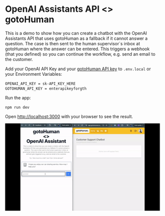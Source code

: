# OpenAI Assistants API <> gotoHuman

This is a demo to show how you can create a chatbot with the OpenAI Assistants API that uses gotoHuman as a fallback if it cannot answer a question. The case is then sent to the human supervisor`s inbox at gotoHuman where the answer can be entered. This triggers a webhook (that you defined) so you can continue the workflow, e.g. send an email to the customer.

Add your OpenAI API Key and your [gotoHuman API key](https://app.gotohuman.com) to `.env.local` or your Environment Variables:
```
OPENAI_API_KEY = sk-API_KEY_HERE
GOTOHUMAN_API_KEY = enterapikeyforgth
```

Run the app:
```
npm run dev
```

Open [http://localhost:3000](http://localhost:3000) with your browser to see the result.

![Chatbot -> gotoHuman: fallback to human](gth-chat-fallback.gif)